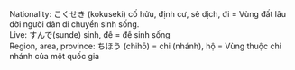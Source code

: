 Nationality: こくせき (kokuseki) cố hửu, định cư, sê dịch, đi = Vùng đất lâu đời người dân di chuyển sinh sống.<br/>
Live: すんで(sunde) sinh, để = để sinh sống<br/>
Region, area, province: ちほう (chihō) = chi (nhánh), hộ = Vùng thuộc chi nhánh của một quốc gia<br/>
